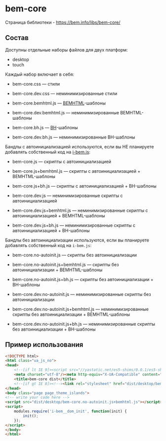 # bem-core

Страница библиотеки - https://bem.info/libs/bem-core/

## Состав
Доступны отдельные наборы файлов для двух платформ:
* desktop
* touch

Каждый набор включает в себя:
* bem-core.css — стили
* bem-core.dev.css — неминимизированные стили

* bem-core.bemhtml.js — [BEMHTML](https://ru.bem.info/technology/bemhtml/)-шаблоны
* bem-core.dev.bemhtml.js — неминимизированные BEMHTML-шаблоны

* bem-core.bh.js — [BH](https://ru.bem.info/technology/bh/)-шаблоны
* bem-core.dev.bh.js — неминимизированные BH-шаблоны

Бандлы с автоинициализацией используются, если вы НЕ планируете добавлять собственный код на [i-bem.js](https://ru.bem.info/technology/i-bem/):

* bem-core.js — скрипты с автоинициализацией
* bem-core.js+bemhtml.js — скрипты с автоинициализацией + BEMHTML-шаблоны
* bem-core.js+bh.js — скрипты с автоинициализацией + BH-шаблоны

* bem-core.dev.js — неминимизированные скрипты с автоинициализацией
* bem-core.dev.js+bemhtml.js — неминимизированные скрипты с автоинициализацией + BEMHTML-шаблоны
* bem-core.dev.js+bh.js — неминимизированные скрипты с автоинициализацией + BH-шаблоны

Бандлы без автоинициализации используются, если вы планируете добавлять собственный код на `i-bem.js`:

* bem-core.no-autoinit.js — скрипты без автоинициализации
* bem-core.no-autoinit.js+bemhtml.js — скрипты без автоинициализации + BEMHTML-шаблоны
* bem-core.no-autoinit.js+bh.js — скрипты без автоинициализации + BH-шаблоны

* bem-core.dev.no-autoinit.js — неминимизированные скрипты без автоинициализации
* bem-core.dev.no-autoinit.js+bemhtml.js — неминимизированные скрипты без автоинициализации + BEMHTML-шаблоны
* bem-core.dev.no-autoinit.js+bh.js — неминимизированные скрипты без автоинициализации + BH-шаблоны

## Пример использования

```html
<!DOCTYPE html>
<html class="ua_js_no">
<head>
    <!--[if lt IE 9]><script src="//yastatic.net/es5-shims/0.0.1/es5-shims.min.js"></script><![endif]-->
    <meta charset="utf-8"/><meta http-equiv="X-UA-Compatible" content="IE=edge"/>
    <title>bem-core dist</title>
    <!--[if gt IE 8]><!--><link rel="stylesheet" href="dist/desktop/bem-core.css"/>
</head>
<body class="page page_theme_islands">
<!-- write your code here -->
<script src="dist/desktop/bem-core.no-autoinit.js+bemhtml.js"></script>
<script>
    modules.require('i-bem__dom_init', function(init) {
        init();
    });
</script>
</body>
</html>
```
